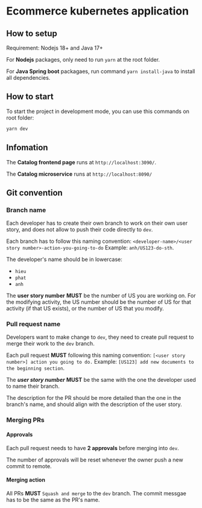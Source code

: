 # Ecommerce kubernetes application

## How to setup

Requirement: Nodejs 18+ and Java 17+

For **Nodejs** packages, only need to run `yarn` at the root folder.

For **Java Spring boot** packagaes, run command `yarn install-java` to install all dependencies. 


## How to start
To start the project in development mode, you can use this commands on root folder:

```bash
yarn dev
```

## Infomation

The **Catalog frontend page** runs at `http://localhost:3090/`.

The **Catalog microservice** runs at `http://localhost:8090/`

## Git convention

### Branch name

Each developer has to create their own branch to work on their own user story, and does not allow to push their code directly to `dev`.

Each branch has to follow this naming convention: `<developer-name>/<user story number>-action-you-going-to-do`
Example: `anh/US123-do-sth`.

The developer's name should be in lowercase:
- `hieu`
- `phat`
- `anh`

The **user story number** **MUST** be the number of US you are working on. For the modifying activity, the US number should be the number of US for that activity (if that US exists), or the number of US that you modify.

### Pull request name

Developers want to make change to `dev`, they need to create pull request to merge their work to the `dev` branch.

Each pull request **MUST** following this naming convention: `[<user story number>] action you going to do.` 
Example: `[US123] add new documents to the beginning section`.

The ***user story number*** **MUST** be the same with the one the developer used to name their branch.

The description for the PR should be more detailed than the one in the branch's name, and should align with the description of the user story.

### Merging PRs

#### Approvals

Each pull request needs to have **2 approvals** before merging into `dev`.

The number of approvals will be reset whenever the owner push a new commit to remote.

#### Merging action

All PRs **MUST** `Squash and merge` to the `dev` branch. The commit messgae has to be the same as the PR's name.